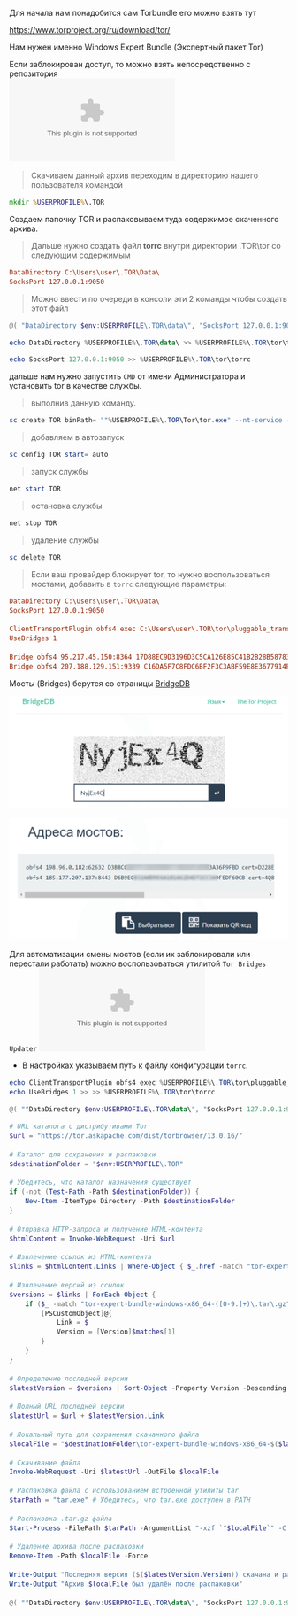 Для начала нам понадобится сам Torbundle его можно взять тут

https://www.torproject.org/ru/download/tor/

Нам нужен именно Windows Expert Bundle (Экспертный пакет Tor)

Если заблокирован доступ, то можно взять непосредственно с репозитория  
![Torbundle Windows](../Files/tor-expert-bundle-windows-x86_64-13.0.13.tar.gz)  

>Скачиваем данный архив переходим в директорию нашего пользователя командой
```cmd
mkdir %USERPROFILE%\.TOR
```

Создаем папочку TOR и распаковываем туда содержимое скаченного архива.

>Дальше нужно создать файл **torrc** внутри директории .TOR\\tor со следующим содержимым
```ini
DataDirectory C:\Users\user\.TOR\Data\
SocksPort 127.0.0.1:9050
```

>Можно ввести по очереди в консоли эти 2 команды чтобы создать этот файл

```powershell
@( "DataDirectory $env:USERPROFILE\.TOR\data\", "SocksPort 127.0.0.1:9050" ) | ForEach-Object { Add-Content -Path "$env:USERPROFILE\.TOR\tor\torrc" -Value $_ }
```

```powershell
echo DataDirectory %USERPROFILE%\.TOR\data\ >> %USERPROFILE%\.TOR\tor\torrc
```

```powershell
echo SocksPort 127.0.0.1:9050 >> %USERPROFILE%\.TOR\tor\torrc
```

дальше нам нужно запустить `CMD` от имени Администратора и установить tor в качестве службы.

>выполнив данную команду.
```powershell
sc create TOR binPath= ""%USERPROFILE%\.TOR\Tor\tor.exe" --nt-service -f "%USERPROFILE%\.TOR\Tor\torrc""
```

>добавляем в автозапуск
```powershell
sc config TOR start= auto
```

> запуск службы
```powershell
net start TOR
```

>остановка службы
```powershell
net stop TOR
```

>удаление службы
```powershell
sc delete TOR
```

> Если ваш провайдер блокирует tor, то нужно воспользоваться мостами, добавить в `torrc` следующие параметры:
```ini
DataDirectory C:\Users\user\.TOR\Data\
SocksPort 127.0.0.1:9050

ClientTransportPlugin obfs4 exec C:\Users\user\.TOR\tor\pluggable_transports\lyrebird.exe
UseBridges 1

Bridge obfs4 95.217.45.150:8364 17D88EC9D3196D3C5CA126E85C41B2B28B58783C cert=ggBNji0pxQFTlZ4ShZufg597tPOG5w32XUeLx3tPmxch9AQ8hF50703oZWhJVBwNRGc0Xw iat-mode=0
Bridge obfs4 207.188.129.151:9339 C16DA5F7C8FDC6BF2F3C3ABF59E8E3677914F172 cert=0YqPLLoRumc0Pza4rZ3PLSySlK+S44z21un6s0rRxhcxdP+AqL7BWUFKM34KDojM0JbREA iat-mode=0
```

Мосты (Bridges) берутся со страницы [BridgeDB](https://bridges.torproject.org/bridges?transport=obfs4&lang=ru)

![|400](/Media/Torctl/image_1.png)

![|400](/Media/Torctl/image_2.png)

Для автоматизации смены мостов (если их заблокировали или перестали работать) можно воспользоваться утилитой `Tor Bridges Updater` ![Tor Bridges Updater](/Media/Files/TorBridgesUpdater_v0.1.6_Windows.zip)  
- В настройках указываем путь к файлу конфигурации `torrc`.



```powershell
echo ClientTransportPlugin obfs4 exec %USERPROFILE%\.TOR\tor\pluggable_transports\lyrebird.exe  >> %USERPROFILE%\.TOR\tor\torrc
echo UseBridges 1 >> >> %USERPROFILE%\.TOR\tor\torrc
```

```powershell
@( ""DataDirectory $env:USERPROFILE\.TOR\data\", "SocksPort 127.0.0.1:9050", ClientTransportPlugin obfs4 exec $env:USERPROFILE\.TOR\tor\pluggable_transports\lyrebird.exe", "UseBridges 1" ) | ForEach-Object { Add-Content -Path "$env:USERPROFILE\.TOR\tor\torrc" -Value $_ }
```

```powershell
# URL каталога с дистрибутивами Tor
$url = "https://tor.askapache.com/dist/torbrowser/13.0.16/"

# Каталог для сохранения и распаковки
$destinationFolder = "$env:USERPROFILE\.TOR"

# Убедитесь, что каталог назначения существует
if (-not (Test-Path -Path $destinationFolder)) {
    New-Item -ItemType Directory -Path $destinationFolder
}

# Отправка HTTP-запроса и получение HTML-контента
$htmlContent = Invoke-WebRequest -Uri $url

# Извлечение ссылок из HTML-контента
$links = $htmlContent.Links | Where-Object { $_.href -match "tor-expert-bundle-windows-x86_64-.*\.tar\.gz$" } | Select-Object -ExpandProperty href

# Извлечение версий из ссылок
$versions = $links | ForEach-Object {
    if ($_ -match "tor-expert-bundle-windows-x86_64-([0-9.]+)\.tar\.gz") {
        [PSCustomObject]@{
            Link = $_
            Version = [Version]$matches[1]
        }
    }
}

# Определение последней версии
$latestVersion = $versions | Sort-Object -Property Version -Descending | Select-Object -First 1

# Полный URL последней версии
$latestUrl = $url + $latestVersion.Link

# Локальный путь для сохранения скачанного файла
$localFile = "$destinationFolder\tor-expert-bundle-windows-x86_64-$($latestVersion.Version).tar.gz"

# Скачивание файла
Invoke-WebRequest -Uri $latestUrl -OutFile $localFile

# Распаковка файла с использованием встроенной утилиты tar
$tarPath = "tar.exe" # Убедитесь, что tar.exe доступен в PATH

# Распаковка .tar.gz файла
Start-Process -FilePath $tarPath -ArgumentList "-xzf `"$localFile`" -C `"$destinationFolder`"" -NoNewWindow -Wait

# Удаление архива после распаковки
Remove-Item -Path $localFile -Force

Write-Output "Последняя версия ($($latestVersion.Version)) скачана и распакована в $destinationFolder"
Write-Output "Архив $localFile был удалён после распаковки"

@( ""DataDirectory $env:USERPROFILE\.TOR\data\", "SocksPort 127.0.0.1:9050", ClientTransportPlugin obfs4 exec $env:USERPROFILE\.TOR\tor\pluggable_transports\lyrebird.exe", "UseBridges 1" ) | ForEach-Object { Add-Content -Path "$env:USERPROFILE\.TOR\tor\torrc" -Value $_ }

```